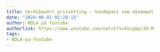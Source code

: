 ```yaml
---
title: Verdibasert prissetting – hundepass som eksempel
date: "2024-06-01 02:28:15"
author: NDLA på Youtube
authorlink: https://www.youtube.com/watch?v=kkzgmpc30-M
tags:
- NDLA-pa-Youtube
---
```

